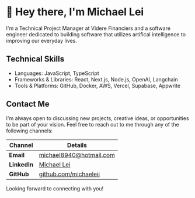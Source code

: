 # 👋 Hey there, I'm Michael Lei

I'm a Technical Project Manager at Videre Financiers and a software engineer dedicated to building software that utilizes artifical intelligence to improving our everyday lives.

##  Technical Skills
- Languages: JavaScript, TypeScript
- Frameworks & Libraries: React, Next.js, Node.js, OpenAI, Langchain
- Tools & Platforms: GitHub, Docker, AWS, Vercel, Supabase, Appwrite

## Contact Me

I'm always open to discussing new projects, creative ideas, or opportunities to be part of your vision. Feel free to reach out to me through any of the following channels:

| Channel     | Details                                                                 |
|-------------|-------------------------------------------------------------------------|
| **Email**   | [michael8940@hotmail.com](mailto:michael8940@hotmail.com)               |
| **LinkedIn**| [Michael Lei](https://www.linkedin.com/in/michaelleii/)                  |
| **GitHub**  | [github.com/michaeleii](https://github.com/michaeleii)                  |

Looking forward to connecting with you!

<!--
**michaeleii/michaeleii** is a ✨ _special_ ✨ repository because its `README.md` (this file) appears on your GitHub profile.

Here are some ideas to get you started:

- 🔭 I’m currently working on ...
- 🌱 I’m currently learning ...
- 👯 I’m looking to collaborate on ...
- 🤔 I’m looking for help with ...
- 💬 Ask me about ...
- 📫 How to reach me: ...
- 😄 Pronouns: ...
- ⚡ Fun fact: ...
-->
